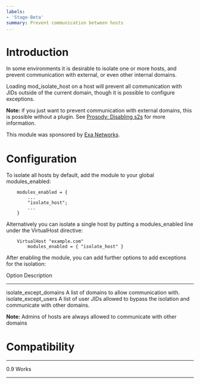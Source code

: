 ```yaml
---
labels:
- 'Stage-Beta'
summary: Prevent communication between hosts
...
```


Introduction
============

In some environments it is desirable to isolate one or more hosts, and
prevent communication with external, or even other internal domains.

Loading mod\_isolate\_host on a host will prevent all communication with
JIDs outside of the current domain, though it is possible to configure
exceptions.

**Note:** if you just want to prevent communication with external
domains, this is possible without a plugin. See [Prosody: Disabling
s2s](http://prosody.im/doc/s2s#disabling) for more information.

This module was sponsored by [Exa Networks](http://exa-networks.co.uk/).

Configuration
=============

To isolate all hosts by default, add the module to your global
modules\_enabled:

        modules_enabled = {
            ...
            "isolate_host";
            ...
        }

Alternatively you can isolate a single host by putting a
modules\_enabled line under the VirtualHost directive:

        VirtualHost "example.com"
            modules_enabled = { "isolate_host" }

After enabling the module, you can add further options to add exceptions
for the isolation:

  Option                     Description
  -------------------------- -----------------------------------------------------------------------------------------
  isolate\_except\_domains   A list of domains to allow communication with.
  isolate\_except\_users     A list of user JIDs allowed to bypass the isolation and communicate with other domains.

**Note:** Admins of hosts are always allowed to communicate with other
domains

Compatibility
=============

  ----- -------
  0.9   Works
  ----- -------
